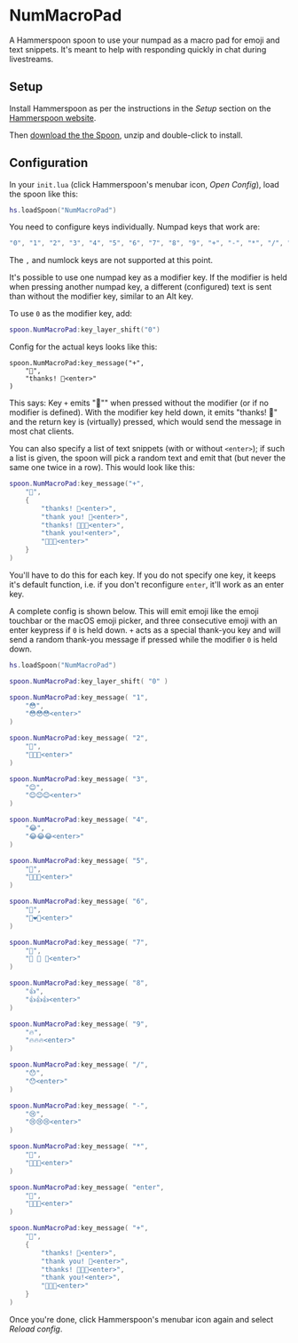 # NumMacroPad

A Hammerspoon spoon to use your numpad as a macro pad for emoji and text snippets. It's meant to 
help with responding quickly in chat during livestreams.

## Setup

Install Hammerspoon as per the instructions in the _Setup_ section on the 
[Hammerspoon website](http://www.hammerspoon.org/go/).

Then [download the the Spoon](https://downgit.github.io/#/home?url=https://github.com/flxs/nummacropad/tree/main/NumMacroPad.spoon), unzip and double-click to install.

## Configuration

In your `init.lua` (click Hammerspoon's menubar icon, _Open Config_), load the spoon like this:

```lua
hs.loadSpoon("NumMacroPad")
```

You need to configure keys individually. Numpad keys that work are:

```lua
"0", "1", "2", "3", "4", "5", "6", "7", "8", "9", "+", "-", "*", "/", "enter"
```

The `,` and numlock keys are not supported at this point.

It's possible to use one numpad key as a modifier key. If the modifier is held when pressing another
numpad key, a different (configured) text is sent than without the modifier key, similar to an Alt
key.

To use `0` as the modifier key, add:

```lua
spoon.NumMacroPad:key_layer_shift("0")
```

Config for the actual keys looks like this:

```
spoon.NumMacroPad:key_message("+",
	"🙏",
	"thanks! 🙏<enter>"
)
```

This says: Key `+` emits "🙏"" when pressed without the modifier (or if no modifier is defined).
With the modifier key held down, it emits "thanks! 🙏" and the return key is (virtually) pressed,
which would send the message in most chat clients.

You can also specify a list of text snippets (with or without `<enter>`); if such a list is given,
the spoon will pick a random text and emit that (but never the same one twice in a row). This would
look like this:

```lua
spoon.NumMacroPad:key_message("+",
	"🙏",
	{
		"thanks! 🙏<enter>",
		"thank you! 🙏<enter>",
		"thanks! 🙏🙏🙏<enter>",
		"thank you!<enter>",
		"🙏🙏🙏<enter>"
	}
)
```

You'll have to do this for each key. If you do not specify one key, it keeps it's default function,
i.e. if you don't reconfigure `enter`, it'll work as an enter key.

A complete config is shown below. This will emit emoji like the emoji touchbar or the macOS
emoji picker, and three consecutive emoji with an enter keypress if `0` is held down. `+` acts as a
special thank-you key and will send a random thank-you message if pressed while the modifier `0` is
held down.

```lua
hs.loadSpoon("NumMacroPad")

spoon.NumMacroPad:key_layer_shift( "0" )

spoon.NumMacroPad:key_message( "1", 
	"😳",
	"😳😳😳<enter>"
)

spoon.NumMacroPad:key_message( "2",
	"🥳",
	"🥳🥳🥳<enter>"
)

spoon.NumMacroPad:key_message( "3", 
	"😊",
	"😊😊😊<enter>"
)

spoon.NumMacroPad:key_message( "4",
	"😂",
	"😂😂😂<enter>"
)

spoon.NumMacroPad:key_message( "5", 
	"🤗",
	"🤗🤗🤗<enter>"
)

spoon.NumMacroPad:key_message( "6",
	"💜",
	"💜❤️💛<enter>"
)

spoon.NumMacroPad:key_message( "7",
	"🙌",
	"🙌 🙌 🙌<enter>"
)

spoon.NumMacroPad:key_message( "8",
	"👍",
	"👍👍👍<enter>"
)

spoon.NumMacroPad:key_message( "9",
	"🔥",
	"🔥🔥🔥<enter>"
)

spoon.NumMacroPad:key_message( "/",
	"😯",
	"😯<enter>"
)

spoon.NumMacroPad:key_message( "-",
	"😢",
	"😢😢😢<enter>"
)

spoon.NumMacroPad:key_message( "*",
	"🥺",
	"🥺🥺🥺<enter>"
)

spoon.NumMacroPad:key_message( "enter",
	"🦆",
	"🦆🦆🦆<enter>"
)

spoon.NumMacroPad:key_message( "+",
	"🙏",
	{
		"thanks! 🙏<enter>",
		"thank you! 🙏<enter>",
		"thanks! 🙏🙏🙏<enter>",
		"thank you!<enter>",
		"🙏🙏🙏<enter>"
	}
)
```

Once you're done, click Hammerspoon's menubar icon again and select _Reload config_.
